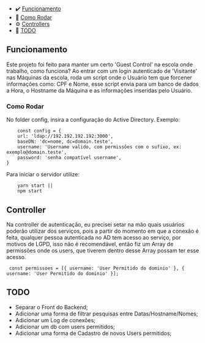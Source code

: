- ✔️ <a href="#funcionamento">Funcionamento</a> <br>
- 🤔 <a href="#como-rodar">Como Rodar</a> <br>
- ⚙️ <a href="#controller">Controllers</a> <br>
- 📝 <a href="#todo">TODO</a> <br>

## Funcionamento
Este projeto foi feito para manter um certo 'Guest Control' na escola onde trabalho, como funciona?
Ao entrar com um login autenticado de 'Visitante' nas Máquinas da escola, roda um script onde o Usuário tem que forcener informações como: CPF e Nome, esse script envia para um banco de dados a Hora, o Hostname da Máquina e as informações inseridas pelo Usuário.

### Como Rodar
No folder config, insira a configuração do Active Directory.
Exemplo: 
```
    const config = {
    url: 'ldap://192.192.192.192:3000',
    baseDN: 'dc=nome, dc=domain.teste',
    username: 'Username valido, com permissões com o sufixo, ex: exemplo@domain.teste',
    password: 'senha compatível username',
}
```
Para iniciar o servidor utilize:
```
    yarn start ||
    npm start

```
## Controller

Na controller de autenticação, eu precisei setar na mão quais usuários poderão utilizar dos serviços, pois a partir do momento em que a conexão é feita, qualquer pessoa autenticada no AD tem acesso ao serviço, por motivos de LGPD, isso não é recomendável, então fiz um Array de permissões onde os users, que tiverem dentro desse Array possam ter esse acesso.
```
 const permissoes = [{ username: 'User Permitido do dominio' }, { username: 'User Permitido do dominio' }]; 

```


## TODO

- Separar o Front do Backend;
- Adicionar uma forma de filtrar pesquisas entre Datas/Hostname/Nomes;
- Adicionar um Log de conexões;
- Adicionar um db com users permitidos;
- Adicionar uma forma de Cadastro de novos Users permitidos;
